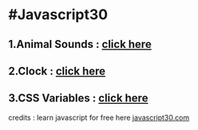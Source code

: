 # **#Javascript30**

## 1.Animal Sounds : [click here](https://anudeep-313.github.io/JS30/01.Animal%20sounds/index.html)
## 2.Clock : [click here](https://anudeep-313.github.io/JS30/02.Clock/index.html)
## 3.CSS Variables : [click here](https://anudeep-313.github.io/JS30/03.CSS%20Variables/index.html)






   credits : learn javascript for free here [javascript30.com](https://javascript30.com/)
